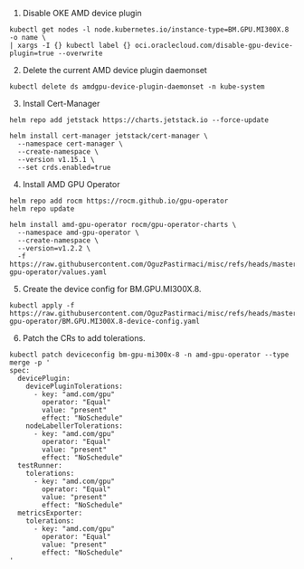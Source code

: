 1. Disable OKE AMD device plugin
```
kubectl get nodes -l node.kubernetes.io/instance-type=BM.GPU.MI300X.8 -o name \
| xargs -I {} kubectl label {} oci.oraclecloud.com/disable-gpu-device-plugin=true --overwrite
```

2. Delete the current AMD device plugin daemonset

```
kubectl delete ds amdgpu-device-plugin-daemonset -n kube-system
```

3. Install Cert-Manager
```
helm repo add jetstack https://charts.jetstack.io --force-update

helm install cert-manager jetstack/cert-manager \
  --namespace cert-manager \
  --create-namespace \
  --version v1.15.1 \
  --set crds.enabled=true
```

4. Install AMD GPU Operator

```
helm repo add rocm https://rocm.github.io/gpu-operator
helm repo update

helm install amd-gpu-operator rocm/gpu-operator-charts \
  --namespace amd-gpu-operator \
  --create-namespace \
  --version=v1.2.2 \
  -f https://raw.githubusercontent.com/OguzPastirmaci/misc/refs/heads/master/amd-gpu-operator/values.yaml

```

5. Create the device config for BM.GPU.MI300X.8.

```
kubectl apply -f https://raw.githubusercontent.com/OguzPastirmaci/misc/refs/heads/master/amd-gpu-operator/BM.GPU.MI300X.8-device-config.yaml
```   

6.  Patch the CRs to add tolerations.

```
kubectl patch deviceconfig bm-gpu-mi300x-8 -n amd-gpu-operator --type merge -p '
spec:
  devicePlugin:
    devicePluginTolerations:
      - key: "amd.com/gpu"
        operator: "Equal"
        value: "present"
        effect: "NoSchedule"
    nodeLabellerTolerations:
      - key: "amd.com/gpu"
        operator: "Equal"
        value: "present"
        effect: "NoSchedule"
  testRunner:
    tolerations:
      - key: "amd.com/gpu"
        operator: "Equal"
        value: "present"
        effect: "NoSchedule"
  metricsExporter:
    tolerations:
      - key: "amd.com/gpu"
        operator: "Equal"
        value: "present"
        effect: "NoSchedule"
'
```
